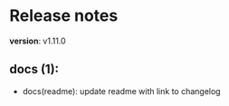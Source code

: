 #  Release notes

**version**: v1.11.0

## **docs (1):**
 - docs(readme): update readme with link to changelog







